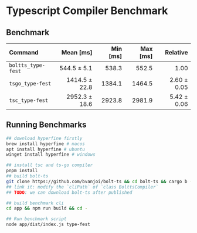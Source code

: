 # Typescript Compiler Benchmark

## Benchmark

| Command | Mean [ms] | Min [ms] | Max [ms] | Relative |
|:---|---:|---:|---:|---:|
| `boltts_type-fest` | 544.5 ± 5.1 | 538.3 | 552.5 | 1.00 |
| `tsgo_type-fest` | 1414.5 ± 22.8 | 1384.1 | 1464.5 | 2.60 ± 0.05 |
| `tsc_type-fest` | 2952.3 ± 18.6 | 2923.8 | 2981.9 | 5.42 ± 0.06 |


## Running Benchmarks

```bash
## download hyperfine firstly
brew install hyperfine # macos
apt install hyperfine # ubuntu
winget install hyperfine # windows

## install tsc and ts-go compiler
pnpm install
## build bolt-ts 
git clone https://github.com/bvanjoi/bolt-ts && cd bolt-ts && cargo b --release && cd -
## link it: modify the `cliPath` of `class BolttsCompiler` 
## TODO: we can download bolt-ts after published

## build benchmark cli
cd app && npm run build && cd -

## Run benchmark script
node app/dist/index.js type-fest
```
